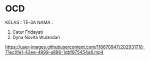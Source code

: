 # OCD
KELAS : TE-3A 
NAMA : 
1. Catur Fridayati  
2. Dyna Novita Wulandari


https://user-images.githubusercontent.com/118670947/202931710-71ec0fe1-42ee-4899-a886-1dbf875454a8.mp4

